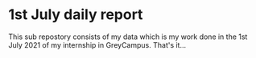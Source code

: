 # 1st July daily report
This sub repostory consists of my data which is my work done in the 1st July 2021 of my internship in GreyCampus.
That's it... 
